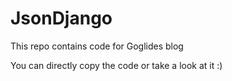 # JsonDjango
This repo contains code for Goglides blog


You can directly copy the code or take a look at it :)

